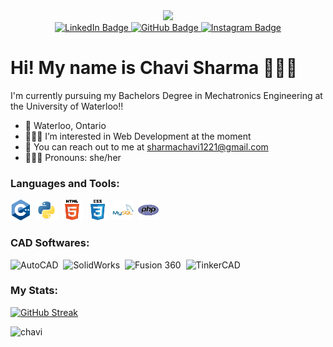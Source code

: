 <div id="header" align="center">
  <img src="https://media.giphy.com/media/v1.Y2lkPTc5MGI3NjExYWlvODRxY3kyNHIwcnEyMHNtNzN1eTk2MGkxbDlkYjhycjloM2VhNiZlcD12MV9pbnRlcm5hbF9naWZfYnlfaWQmY3Q9Zw/9PhdJO4CMfyfXDCnko/giphy.gif" width="333"/>

  <br>
  <!-- socials -->
  <a href="https://www.linkedin.com/in/chavi-sharma-cf7719288/">
    <img src="https://img.shields.io/badge/LinkedIn-blue?style=for-the-badge&logo=linkedin&logoColor=white" alt="LinkedIn Badge"/>
  </a>
  <a href="https://github.com/CheeStrawberry">
    <img src="https://img.shields.io/badge/GitHub-black?style=for-the-badge&logo=GithUB&logoColor=white" alt="GitHub Badge"/>
  </a>
  <a href="http://www.instagram.com/chavi7s/">
    <img src="https://img.shields.io/badge/Instagram-purple?style=for-the-badge&logo=Instagram&logoColor=white" alt="Instagram Badge"/>
  </a>

  <br>
  <!-- profile views 
  <img src="https://komarev.com/ghpvc/?username=cheestrawberry&style=flat-square&color=blue" alt=""/>
  -->
</div>

Hi! My name is Chavi Sharma 🙋🏻‍♀️
=======
I'm currently pursuing my Bachelors Degree in Mechatronics Engineering at the University of Waterloo!!
<br>

<!-- about me -->
- 📍 Waterloo, Ontario
- 👩🏻‍💻 I’m interested in Web Development at the moment
- 📧 You can reach out to me at sharmachavi1221@gmail.com
- 🙋🏻‍♀️ Pronouns: she/her

<!-- languages and softwares -->
### Languages and Tools:
<div>
  <img src="https://raw.githubusercontent.com/devicons/devicon/master/icons/cplusplus/cplusplus-original.svg" title="C++" alt="C++" width="33" height="33"/>&nbsp;
  <img src="https://raw.githubusercontent.com/devicons/devicon/master/icons/python/python-original.svg" title="Python" alt="Python" width="33" height="33"/>&nbsp;
  <img src="https://raw.githubusercontent.com/devicons/devicon/master/icons/html5/html5-original-wordmark.svg" title="HTML" alt="HTML" width="33" height="33"/>&nbsp;
  <img src="https://raw.githubusercontent.com/devicons/devicon/master/icons/css3/css3-original-wordmark.svg" title="CSS" alt="CSS" width="33" height="33"/>&nbsp;
  <img src="https://raw.githubusercontent.com/devicons/devicon/master/icons/mysql/mysql-original-wordmark.svg" title="MySQL" alt="MySQL" width="33" height="33"/>&nbsp;
  <img src="https://raw.githubusercontent.com/devicons/devicon/master/icons/php/php-original.svg" title="PHP" alt="PHP" width="33" height="33"/>
</div>

<!-- cad softwares -->
### CAD Softwares:
<div>
  <img src="https://img.icons8.com/?size=96&id=3OBsfzaTt7ni&format=png" title="AutoCAD" alt="AutoCAD" width="33" height="33"/>&nbsp;
  <img src="https://img.icons8.com/?size=96&id=62397&format=png" title="SolidWorks" alt="SolidWorks" width="33" height="33"/>&nbsp;
  <img src="https://seeklogo.com/images/A/autodesk-fusion-360-logo-7F72A76397-seeklogo.com.png" title="Fusion 360" alt="Fusion 360" width="28" height="28"/>&nbsp;
  <img src="https://morseinstitute.org/wp-content/uploads/2017/12/logo-tinkercad-256.png" title="TinkerCAD" alt="TinkerCAD" width="28" height="28"/>
</div>

<!-- my stats -->
### My Stats:
<!--<img alt="my stats" src="https://github-readme-stats.vercel.app/api?username=CheeStrawberry">-->
<!-- github streak -->
[![GitHub Streak](http://github-readme-streak-stats.herokuapp.com?user=cheestrawberry&theme=nightowl)](https://git.io/streak-stats)
<!-- language used -->
<td> <img src="https://github-readme-stats.vercel.app/api/top-langs/?username=CheeStrawberry&layout=compact&theme=nightowl&exclude_repo=the-www-blog,clean-water-foundation&langs_count=6" alt="chavi" /></td>
